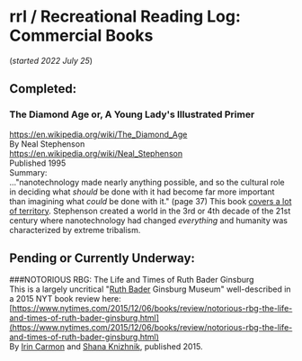 # rrl / Recreational Reading Log: Commercial Books  
(*started 2022 July 25*)  

## Completed:  
### The Diamond Age or, A Young Lady's Illustrated Primer  
https://en.wikipedia.org/wiki/The_Diamond_Age  
By Neal Stephenson  
https://en.wikipedia.org/wiki/Neal_Stephenson  
Published 1995  
Summary:  
..."nanotechnology made nearly anything possible, and so the cultural role in deciding what *should* be done with it had become far more important than imagining what *could* be done with it." (page 37)  This book [covers a lot of territory](https://en.wikipedia.org/wiki/The_Diamond_Age).  Stephenson created a world in the 3rd or 4th decade of the 21st century where nanotechnology had changed *everything* and humanity was characterized by extreme tribalism.  


## Pending or Currently Underway:  
###NOTORIOUS RBG: The Life and Times of Ruth Bader Ginsburg  
This is a largely uncritical "[Ruth Bader](https://en.wikipedia.org/wiki/Ruth_Bader_Ginsburg) Ginsburg Museum" well-described in a 2015 NYT book review here: [https://www.nytimes.com/2015/12/06/books/review/notorious-rbg-the-life-and-times-of-ruth-bader-ginsburg.html](https://www.nytimes.com/2015/12/06/books/review/notorious-rbg-the-life-and-times-of-ruth-bader-ginsburg.html)  
By [Irin Carmon](https://en.wikipedia.org/wiki/Irin_Carmon) and [Shana Knizhnik](https://en.wikipedia.org/wiki/Shana_Knizhnik), published 2015.  


